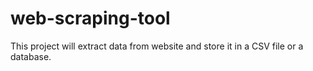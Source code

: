 # web-scraping-tool
This project will extract data from website and store it in a CSV file or a database.
